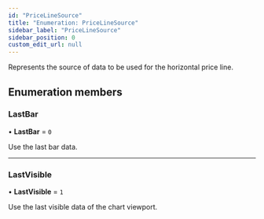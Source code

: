 ```yaml
---
id: "PriceLineSource"
title: "Enumeration: PriceLineSource"
sidebar_label: "PriceLineSource"
sidebar_position: 0
custom_edit_url: null
---
```


Represents the source of data to be used for the horizontal price line.

## Enumeration members

### LastBar

• **LastBar** = `0`

Use the last bar data.

___

### LastVisible

• **LastVisible** = `1`

Use the last visible data of the chart viewport.
